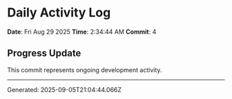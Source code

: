 # Daily Activity Log

**Date**: Fri Aug 29 2025
**Time**: 2:34:44 AM
**Commit**: 4

## Progress Update

This commit represents ongoing development activity.

---
Generated: 2025-09-05T21:04:44.066Z
